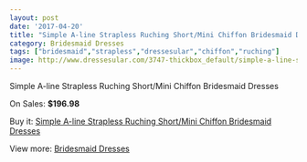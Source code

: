 ```yaml
---
layout: post
date: '2017-04-20'
title: "Simple A-line Strapless Ruching Short/Mini Chiffon Bridesmaid Dresses"
category: Bridesmaid Dresses
tags: ["bridesmaid","strapless","dressesular","chiffon","ruching"]
image: http://www.dressesular.com/3747-thickbox_default/simple-a-line-strapless-ruching-short-mini-chiffon-bridesmaid-dresses.jpg
---
```

Simple A-line Strapless Ruching Short/Mini Chiffon Bridesmaid Dresses

On Sales: **$196.98**
<a href="https://www.dressesular.com/bridesmaid-dresses/1450-simple-a-line-strapless-ruching-short-mini-chiffon-bridesmaid-dresses.html"><amp-img layout="responsive" width="600" height="600" src="//www.dressesular.com/3747-thickbox_default/simple-a-line-strapless-ruching-short-mini-chiffon-bridesmaid-dresses.jpg" alt="Simple A-line Strapless Ruching Short/Mini Chiffon Bridesmaid Dresses 0" /></a>

Buy it: [Simple A-line Strapless Ruching Short/Mini Chiffon Bridesmaid Dresses](https://www.dressesular.com/bridesmaid-dresses/1450-simple-a-line-strapless-ruching-short-mini-chiffon-bridesmaid-dresses.html "Simple A-line Strapless Ruching Short/Mini Chiffon Bridesmaid Dresses")

View more: [Bridesmaid Dresses](https://www.dressesular.com/4-bridesmaid-dresses "Bridesmaid Dresses")